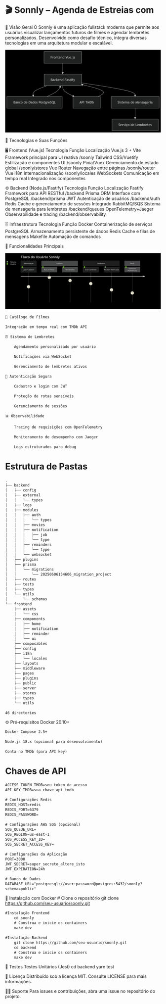 # 🎬 Sonnly – Agenda de Estreias com 

🌟 Visão Geral
        O Sonnly é uma aplicação fullstack moderna que permite aos usuários visualizar lançamentos futuros de filmes e agendar lembretes personalizados. Desenvolvido como desafio técnico, integra diversas tecnologias em uma arquitetura modular e escalável.

![Estrutura do Projeto](./estrtura.png)

🚀 Tecnologias e Suas Funções

🖥️ Frontend (Vue.js)
        Tecnologia	Função	Localização
        Vue.js 3 + Vite	Framework principal para UI reativa	/soonly
        Tailwind CSS/Vuetify	Estilização e componentes UI	/soonly
        Pinia/Vuex	Gerenciamento de estado global	/soonly/stores
        Vue Router	Navegação entre páginas	/soonly/router
        Vue i18n	Internacionalização	/soonly/locales
        WebSockets	Comunicação em tempo real	Integrado nos componentes

⚙️ Backend (Node.js/Fastify)
        Tecnologia	Função	Localização
        Fastify	Framework para API RESTful	/backend
        Prisma ORM	Interface com PostgreSQL	/backend/prisma
        JWT	Autenticação de usuários	/backend/auth
        Redis	Cache e gerenciamento de sessões	Integrado
        RabbitMQ/SQS	Sistema de mensageria para lembretes	/backend/queues
        OpenTelemetry+Jaeger	Observabilidade e tracing	/backend/observability

🗄️ Infraestrutura
    Tecnologia	Função
    Docker	Containerização de serviços
    PostgreSQL	Armazenamento persistente de dados
    Redis	Cache e filas de mensagens
    Makefile	Automação de comandos

🧩 Funcionalidades Principais

![Estrutura do Usuário](./usuario.png)

    🎥 Catálogo de Filmes

    Integração em tempo real com TMDb API

    ⏰ Sistema de Lembretes

        Agendamento personalizado por usuário

        Notificações via WebSocket

        Gerenciamento de lembretes ativos

    🔐 Autenticação Segura

        Cadastro e login com JWT

        Proteção de rotas sensíveis

        Gerenciamento de sessões

    📊 Observabilidade

        Tracing de requisições com OpenTelemetry

        Monitoramento de desempenho com Jaeger

        Logs estruturados para debug
# Estrutura de Pastas 
    .
    ├── backend
    │   ├── config
    │   ├── external
    │   │   └── types
    │   ├── logs
    │   ├── modules
    │   │   ├── auth
    │   │   │   └── types
    │   │   ├── movies
    │   │   ├── notification
    │   │   │   ├── job
    │   │   │   └── type
    │   │   ├── reminders
    │   │   │   └── type
    │   │   └── websocket
    │   ├── plugins
    │   ├── prisma
    │   │   └── migrations
    │   │       └── 20250606154606_migration_project
    │   ├── routes
    │   ├── tests
    │   ├── types
    │   └── utils
    │       └── schemas
    └── frontend
        ├── assets
        │   └── css
        ├── components
        │   ├── home
        │   ├── notification
        │   ├── reminder
        │   └── ui
        ├── composables
        ├── config
        ├── i18n
        │   └── locales
        ├── layouts
        ├── middleware
        ├── pages
        ├── plugins
        ├── public
        ├── server
        ├── stores
        ├── types
        └── utils

    46 directories

⚙️ Pré-requisitos
    Docker 20.10+

    Docker Compose 2.5+

    Node.js 18.x (opcional para desenvolvimento)

    Conta no TMDb (para API key)

# Chaves de API
    ACCESS_TOKEN_TMDB=seu_token_de_acesso
    API_KEY_TMDB=sua_chave_api_tmdb

    # Configurações Redis
    REDIS_HOST=redis
    REDIS_PORT=6379
    REDIS_PASSWORD=

    # Configurações AWS SQS (opcional)
    SQS_QUEUE_URL=
    SQS_REGION=us-east-1
    SQS_ACCESS_KEY_ID=
    SQS_SECRET_ACCESS_KEY=

    # Configurações da Aplicação
    PORT=3000
    JWT_SECRET=super_secreto_altere_isto
    JWT_EXPIRATION=24h

    # Banco de Dados
    DATABASE_URL="postgresql://user:password@postgres:5432/soonly?schema=public"

🚀 Instalação com Docker
    # Clone o repositório
        git clone https://github.com/seu-usuario/soonly.git

    #Instalação Frontend
        cd soonly
        # Construa e inicie os containers
        make dev

    #Instalação Backend
        git clone https://github.com/seu-usuario/soonly.git
        cd backend
        # Construa e inicie os containers
        make dev

🧪 Testes
    Testes Unitários (Jest)
        cd backend
        yarn test

📄 Licença
    Distribuído sob a licença MIT. Consulte LICENSE para mais informações.

🙋‍♂️ Suporte
    Para issues e contribuições, abra uma issue no repositório do projeto.